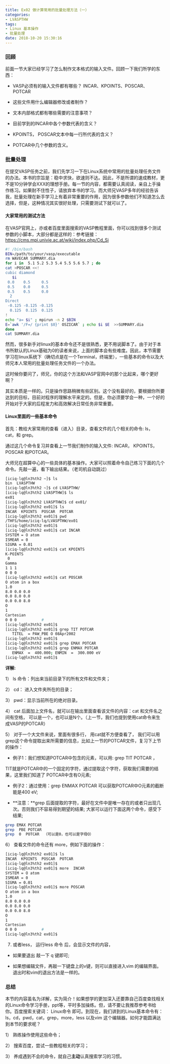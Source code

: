 ```yaml
---
title: Ex02 做计算常用的批量处理方法（一）
categories: 
- LVASPTHW
tags: 
- Linux 基本操作
- 批量处理
date: 2018-10-20 15:30:16
---
```




### 回顾

前面一节大家已经学习了怎么制作文本格式的输入文件。回顾一下我们所学的东西：

* VASP必须有的输入文件都有哪些？  INCAR、KPOINTS、POSCAR、POTCAR

* 这些文件用什么编辑器修改或者制作？
* 文本内部格式都有哪些需要的注意事项？
* 目前学到的INCAR中各个参数代表的含义？
* KPOINTS， POSCAR文本中每一行所代表的含义？
* POTCAR中几个参数的含义。



### 批量处理

在提交VASP任务之前，我们先学习一下在Linux系统中常用的批量处理任务文件的办法。本书的宗旨是：稳中求快，欲速则不达。因此，不是所谓的速成教材，更不是10分钟学会XXX的理想手册。每一节的内容，都需要认真阅读，亲自上手操作练习。如果耐不住性子，请放弃本书的学习。而大师兄VASP多年的经验告诉我，批量处理在新手学习上有着非常重要的作用，因为很多参数他们不知道怎么去选择，但是，这种情况其实很好处理，只需要测试下就可以了。



#### 大家常用的测试方法

在VASP官网上，亦或者百度里面搜索的VASP教程里面，你可以找到很多个测试参数的小脚本，大部分都是这样的：参考链接：https://cms.mpi.univie.ac.at/wiki/index.php/Cd_Si

```bash
#! /bin/bash
BIN=/path/to/your/vasp/executable
rm WAVECAR SUMMARY.dia
for i in  5.1 5.2 5.3 5.4 5.5 5.6 5.7 ; do
cat >POSCAR <<!
cubic diamond
   $i 
 0.0    0.5     0.5
 0.5    0.0     0.5
 0.5    0.5     0.0
  2
Direct
 -0.125 -0.125 -0.125
  0.125  0.125  0.125
!
echo "a= $i" ; mpirun -n 2 $BIN
E=`awk '/F=/ {print $0}' OSZICAR` ; echo $i $E  >>SUMMARY.dia
done
cat SUMMARY.dia
```



然而，很多新手对linux的基本命令还不是很熟悉，更不用说脚本了。由于对于本书所默认的Linux基础为0的读者来说，上面的脚本会有些难度。因此，本节需要学习在linux系统下（确切点是在一个Terminal，终端里），一些基本的命令以及大师兄本人常用的批量处理任务文件的一个办法。



这时候你要问了，师兄，你的这个方法和VASP官网中的那个比起来，哪个更好啊？

其实本质是一样的。只是操作思路稍微有些区别。这个没有最好的，要根据你所要达到的目标，目前对程序的理解水平来定的。但是，你必须要学会一种，一个好的开始对于大家的后程发力和高效解决日常任务非常重要。



####  Linux里面的一些基本命令


首先：教给大家常用的查看（进入）目录，查看文件的几个相关的命令: ls，  cat，和  grep。


通过这几个命令复习并查看上一节我们制作的输入文件: INCAR， KPOINTS， POSCAR 和POTCAR。

大师兄在超算中心的一些具体的基本操作。大家可以照着命令自己练习下面的几个命令。先敲一遍，看下输出结果。（老司机自动跳过）

```bash
[iciq-lq@ln3%th2 ~]$ ls
bin  LVASPTHW
[iciq-lq@ln3%th2 ~]$ cd LVASPTHW/
[iciq-lq@ln3%th2 LVASPTHW]$ ls
ex01
[iciq-lq@ln3%th2 LVASPTHW]$ cd ex01/
[iciq-lq@ln3%th2 ex01]$ ls
INCAR  KPOINTS  POSCAR  POTCAR
[iciq-lq@ln3%th2 ex01]$ pwd 
/THFS/home/iciq-lq/LVASPTHW/ex01
[iciq-lq@ln3%th2 ex01]$ 
[iciq-lq@ln3%th2 ex01]$ cat INCAR  
SYSTEM = O atom 
ISMEAR = 0       
SIGMA = 0.01      
[iciq-lq@ln3%th2 ex01]$ cat KPOINTS 
K-POINTS  
 0  
Gamma
1 1 1
0 0 0 
[iciq-lq@ln3%th2 ex01]$ cat POSCAR  
O atom in a box 
1.0            
8.0 0.0 0.0   
0.0 8.0 0.0  
0.0 0.0 8.0 
O          
1         
Cartesian
0 0 0           #
[iciq-lq@ln3%th2 ex01]$ 
[iciq-lq@ln3%th2 ex01]$ grep TIT POTCAR  
   TITEL  = PAW_PBE O 08Apr2002
[iciq-lq@ln3%th2 ex01]$ 
[iciq-lq@ln3%th2 ex01]$ grep EMAX POTCAR 
[iciq-lq@ln3%th2 ex01]$ grep ENMAX POTCAR 
   ENMAX  =  400.000; ENMIN  =  300.000 eV
[iciq-lq@ln3%th2 ex01]$ 

```

**详解:** 

1） ls 命令：列出来当前目录下的所有文件和文件夹；

2） cd： 进入文件夹所在的目录；

3） pwd：显示当前所在的绝对目录。

4）  cat 后面加上文件名，就可以在输出里面查看该文件的内容：cat 和文件名之间有空格， 可以是一个，也可以是N个。（上一节，我们也提到使用cat命令来生成VASP的POTCAR）

5） 对于一个大文件来说，里面有很多行， 用cat就不方便查看了， 我们可以用grep这个命令提取出来所需要的信息，比如上一节的POTCAR文件，复习下上节的操作：

* 例子1：我们想知道POTCAR中包含的元素，可以用: grep TIT POTCAR ， 

TIT就是POTCAR中的一个固定的字符，通过提取这个字符，获取我们需要的结果，这里我们知道了 POTCAR中含有O元素;

* 例子2：通过使用：grep ENMAX POTCAR  可以获取POTCAR中O元素的截断能是400 eV;

* **注意：**grep 后面提取的字符，最好在文件中是唯一存在的或者只出现几次。否则我们不容易得到期望的结果; 大家可以运行下面这两个命令，感受下结果;

```bash
grep EMAX POTCAR
grep  PBE POTCAR  
grep  0  POTCAR  （可以是0，也可以是字母O）
```

6） 查看文件的命令还有 more，例如下面的操作：

```bash
[iciq-lq@ln3%th2 ex01]$ ls
INCAR  KPOINTS  POSCAR  POTCAR
[iciq-lq@ln3%th2 ex01]$ 
[iciq-lq@ln3%th2 ex01]$ more  INCAR  
SYSTEM = O atom 
ISMEAR = 0       
SIGMA = 0.01      
[iciq-lq@ln3%th2 ex01]$ more POSCAR  
O atom in a box 
1.0            
8.0 0.0 0.0   
0.0 8.0 0.0  
0.0 0.0 8.0 
O          
1         
Cartesian
0 0 0           #
[iciq-lq@ln3%th2 ex01]$ 
```

7)  或者less， 运行less 命令 后，会显示文件的内容，

* 如果要退出 敲一下 q 键即可;

* 如果想编辑文件，再敲一下键盘上的v键，则可以直接进入vim 的编辑界面。退出时和vim的退出方法是一样的。



### 总结

本节的内容虽名为详解，实为简介！如果想学的更加深入还要靠自己百度查找相关的Linux命令学习手册，ppt等，平时多加操练。但，请不要让我推荐参考书给你。百度搜索关键词： Linux命令 即可。到现在，我们讲到的Linux基本命令有： ls，cd，pwd，cat，grep，more，less 以及vim 这个编辑器。如何才能圆满达到本节的要求呢？

1） 熟练操作使用这些命令；

2） 搜索百度，尝试一些教程相关的学习；

3） 养成遇到不会的命令，就自己**主动**认真搜索学习的习惯。

